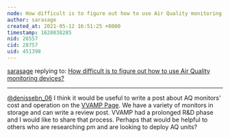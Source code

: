 ```yaml
---
node: How difficult is to figure out how to use Air Quality monitoring devices?
author: sarasage
created_at: 2021-05-12 16:51:25 +0000
timestamp: 1620838285
nid: 26557
cid: 28757
uid: 451398
---
```




[sarasage](../profile/sarasage) replying to: [How difficult is to figure out how to use Air Quality monitoring devices?](../notes/denissebn_06/05-11-2021/how-difficult-is-to-figure-out-how-to-use-air-quality-monitoring-devices)

----
[@denissebn_06](/profile/denissebn_06) I think it would be useful to write a post about AQ monitors' cost and operation on the [VVAMP Page](https://publiclab.org/wiki/vvamp). We have a variety of monitors in storage and can write a review post. VVAMP had a prolonged R&D phase and I would like to share that process. Perhaps that would be helpful to others who are researching pm and are looking to deploy AQ units? 